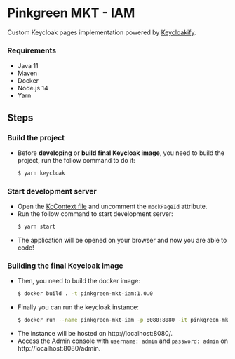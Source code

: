 # Pinkgreen MKT - IAM
Custom Keycloak pages implementation powered by [Keycloakify](https://www.keycloakify.dev/).

### Requirements
  * Java 11
  * Maven
  * Docker
  * Node.js 14
  * Yarn

## Steps 
### Build the project
  * Before **developing** or **build final Keycloak image**, you need to build the project, run the follow command to do it:
    ```bash
    $ yarn keycloak
    ```

### Start development server
  * Open the [KcContext file](https://github.com/brunovnasci/pinkgreen-mkt-iam/blob/main/src/KcApp/context/index.ts) and uncomment the `mockPageId` attribute.
  * Run the follow command to start development server:
    ```bash
    $ yarn start
    ```
  * The application will be opened on your browser and now you are able to code! 


### Building the final Keycloak image
  * Then, you need to build the docker image:
    ```bash
    $ docker build . -t pinkgreen-mkt-iam:1.0.0
    ```
  * Finally you can run the keycloak instance:
    ```bash
    $ docker run --name pinkgreen-mkt-iam -p 8080:8080 -it pinkgreen-mkt-iam:1.0.0 start-dev --import-realm
    ```
  * The instance will be hosted on http://localhost:8080/. 
  * Access the Admin console with `username: admin` and `password: admin` on http://localhost:8080/admin.

